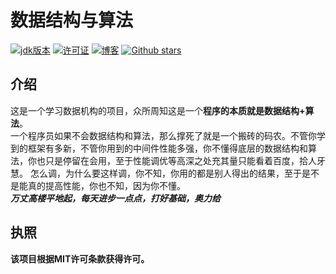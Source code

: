 # 数据结构与算法
[![jdk版本](https://img.shields.io/badge/JAVA-1.8+-green.svg)](https://www.oracle.com/technetwork/java/javase/downloads/jdk8-downloads-2133151.html)
[![许可证](https://img.shields.io/badge/license-MIT-blue.svg)](https://github.com/z875479694h/DataStructureAndAlgorithm/blob/master/LICENSE)
[![博客](https://img.shields.io/badge/blog-Kenith–Zhang-blueviolet.svg)](https://hcworld.xyz)
[![Github stars](https://img.shields.io/github/stars/z875479694h/DataStructureAndAlgorithm.svg)](https://github.com/z875479694h/DataStructureAndAlgorithm)

## 介绍
这是一个学习数据机构的项目，众所周知这是一个**程序的本质就是数据结构+算法**。  
一个程序员如果不会数据结构和算法，那么撑死了就是一个搬砖的码农。不管你学到的框架有多新，不管你用到的中间件性能多强，你不懂得底层的数据结构和算法，你也只是停留在会用，至于性能调优等高深之处充其量只能看着百度，拾人牙慧。
怎么调，为什么要这样调，你不知，你用的都是别人得出的结果，至于是不是能真的提高性能，你也不知，因为你不懂。  
***万丈高楼平地起，每天进步一点点，打好基础，奥力给***

## 执照
**该项目根据MIT许可条款获得许可。**